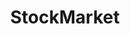 ---
title: StockMarket
crosslinks:
- investing
- stocks
- BitcoinMarkets
- CryptoCurrency
- teenagers
- mmt_economics
- politics
- Stock_Picks
- FinancialPorn
- Serendipity
- 2uhssic
- Marijuana_Stocks
- OutOfTheLoop
- opieandanthony
- Bitcoin
- anything
---